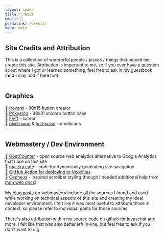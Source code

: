 ```yaml
---
layout: space
title: credit
emoji: 💛
permalink: /credit/
menu: meta
---
```

<h2>Site Credits and Attribution</h2>
This is a collection of wonderful people / places / things that helped me create this site. Attribution is important to me, so if you ever have a question about where I got or learned something, feel free to ask in my guestbook (and I may add it here too).
<br>
<br>
<h2>Graphics</h2>
💖 <a target="_blank" href="https://trovami.altervista.org/en/webmasters/makebutton">trovami</a> - 80x15 button creator
<br>
💖 <a target="_blank" href="http://pokyaron.fc2web.com/">Pokyaron</a> - 88x31 unicorn button base
<br>
💖 <a target="_blank" href="https://www.cursors-4u.com/cursor/2010/02/24/flyff-chinese-cute-angel-mail.html">Flyff</a> - cursor
<br>
💖 <a target="_blank" href="https://pixel-soup.tumblr.com/">pixel-soup</a> & 
<a target="_blank" href="https://lostsozai.tumblr.com/">lost-sozai</a> - emoticons
<br>
<br>
<h2>Webmastery / Dev Environment</h2>
💖 <a target="_blank" href="https://www.goatcounter.com/">GoatCounter</a> -  open source web analytics alternative to Google Analytics that I use on this site
<br>
💖 <a target="_blank" href="https://marzka.cafe">marzka.cafe</a> - code for dynamically generating site navigation
<br>
💖 <a target="_blank" href="https://github.com/jonchang/deploy-neocities">GitHub Action for deploying to Neocities</a>
<br>
💖 <a target="_blank" href="https://cepheus.neocities.org/">Cepheus</a> - inspired scrollbar styling (though I needed additional help from 
<a target="_blank" href="https://developer.mozilla.org/en-US/docs/Web/CSS/::-webkit-scrollbar">mdn web docs</a>)
<br>
<br>
My <a href="/blog.html">blog posts</a> on webmastery include all the sources I found and used while working on technical aspects of this site and creating my ideal developer environment. 
I felt like it was most useful to attribute those in context, so please refer to individual posts for those sources.
<br><br>
There's also attribution within my <a target="_blank" href="https://github.com/toritried/lostletters">source code on github</a> for javascript and more. I felt like that was also better left in-line, but feel free to ask if you don't want to dig. 